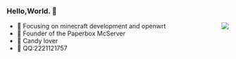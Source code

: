 ### Hello,World. 👋
<img align="right" src="https://github-readme-stats.vercel.app/api?username=jiajiaxd&show_icons=true&icon_color=CE1D2D&text_color=718096&bg_color=ffffff&hide_title=true" />

- :orange_book: Focusing on minecraft development and openwrt
- :ram: Founder of the Paperbox McServer
- :candy: Candy lover
- :satellite: QQ:2221121757
